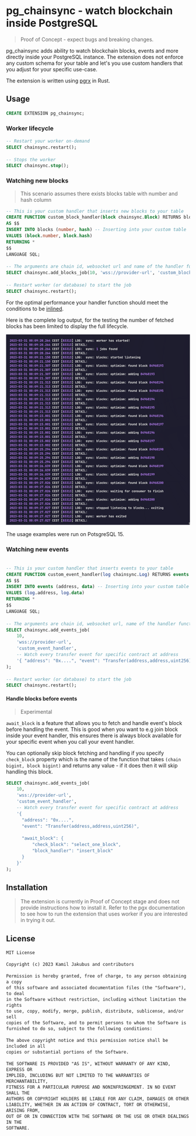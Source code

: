# pg_chainsync - watch blockchain inside PostgreSQL

> Proof of Concept - expect bugs and breaking changes.

pg_chainsync adds ability to watch blockchain blocks, events and more directly inside your PostgreSQL instance. The extension does not enforce any custom schema for your table and let's you use custom handlers that you adjust for your specific use-case.

The extension is written using [pgrx](https://github.com/tcdi/pgrx) in Rust.

## Usage

```sql
CREATE EXTENSION pg_chainsync;
```

### Worker lifecycle

```sql
-- Restart your worker on-demand
SELECT chainsync.restart();

-- Stops the worker
SELECT chainsync.stop();
```

### Watching new blocks
> This scenario assumes there exists blocks table with number and hash column

```sql
-- This is your custom handler that inserts new blocks to your table
CREATE FUNCTION custom_block_handler(block chainsync.Block) RETURNS blocks
AS $$
INSERT INTO blocks (number, hash) -- Inserting into your custom table
VALUES (block.number, block.hash)
RETURNING *
$$
LANGUAGE SQL;

-- The arguments are chain id, websocket url and name of the handler function
SELECT chainsync.add_blocks_job(10, 'wss://provider-url', 'custom_block_handler');

-- Restart worker (or database) to start the job
SELECT chainsync.restart();
```

For the optimal performance your handler function should meet the conditions to be [inlined](https://wiki.postgresql.org/wiki/Inlining_of_SQL_functions).

Here is the complete log output, for the testing the number of fetched blocks has been limited to display the full lifecycle.

![example_output](./extra/usage1.png)

The usage examples were run on PotsgreSQL 15.

### Watching new events

```sql

-- This is your custom handler that inserts events to your table
CREATE FUNCTION custom_event_handler(log chainsync.Log) RETURNS events
AS $$
INSERT INTO events (address, data) -- Inserting into your custom table
VALUES (log.address, log.data)
RETURNING *
$$
LANGUAGE SQL;

-- The arguments are chain id, websocket url, name of the handler function and options
SELECT chainsync.add_events_job(
	10,
	'wss://provider-url',
	'custom_event_handler',
	-- Watch every transfer event for specific contract at address
	'{ "address": "0x....", "event": "Transfer(address,address,uint256)" }'
);

-- Restart worker (or database) to start the job
SELECT chainsync.restart();
```

#### Handle blocks before events

> Experimental

`await_block` is a feature that allows you to fetch and handle event's block before handling the event. This is good when you want to e.g join block inside your event handler, this ensures there is always block available for your specific event when you call your event handler.

You can optionally skip block fetching and handling if you specify `check_block` property which is the name of the function that takes `(chain bigint, block bigint)` and returns any value - if it does then it will skip handling this block.


```sql
SELECT chainsync.add_events_job(
	10,
	'wss://provider-url',
	'custom_event_handler',
	-- Watch every transfer event for specific contract at address
	'{ 
	  "address": "0x....",
	  "event": "Transfer(address,address,uint256)",

	  "await_block": {
		  "check_block": "select_one_block",
		  "block_handler": "insert_block"
	  }
	}'
);

```

## Installation

> The extension is currently in Proof of Concept stage and does not provide instructions how to install it. Refer to the pgx documentation to see how to run the extension that uses worker if you are interested in trying it out.


## License

```LICENSE
MIT License

Copyright (c) 2023 Kamil Jakubus and contributors

Permission is hereby granted, free of charge, to any person obtaining a copy
of this software and associated documentation files (the "Software"), to deal
in the Software without restriction, including without limitation the rights
to use, copy, modify, merge, publish, distribute, sublicense, and/or sell
copies of the Software, and to permit persons to whom the Software is
furnished to do so, subject to the following conditions:

The above copyright notice and this permission notice shall be included in all
copies or substantial portions of the Software.

THE SOFTWARE IS PROVIDED "AS IS", WITHOUT WARRANTY OF ANY KIND, EXPRESS OR
IMPLIED, INCLUDING BUT NOT LIMITED TO THE WARRANTIES OF MERCHANTABILITY,
FITNESS FOR A PARTICULAR PURPOSE AND NONINFRINGEMENT. IN NO EVENT SHALL THE
AUTHORS OR COPYRIGHT HOLDERS BE LIABLE FOR ANY CLAIM, DAMAGES OR OTHER
LIABILITY, WHETHER IN AN ACTION OF CONTRACT, TORT OR OTHERWISE, ARISING FROM,
OUT OF OR IN CONNECTION WITH THE SOFTWARE OR THE USE OR OTHER DEALINGS IN THE
SOFTWARE.
```

